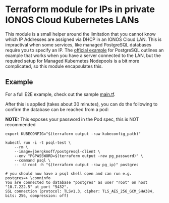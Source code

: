 # Terraform module for IPs in private IONOS Cloud Kubernetes LANs

This module is a small helper around the limitation that you cannot know which
IP Addresses are assigned via DHCP in an IONOS Cloud LAN. This is impractival
when some services, like managed PostgreSQL databases require you to specify an
IP. The [official
example](https://github.com/ionos-cloud/terraform-provider-ionoscloud/blob/98dbd4d84d61ea63159ba95ea61130cb598dfa3c/docs/resources/dbaas_pgsql_cluster.md#example-usage)
for PostgreSQL outlines an example that works when you have a server connected
to the LAN, but the required setup for Managed Kubernetes Nodepools is a bit
more complicated, so this module encapsulates this.

## Example

For a full E2E example, check out the sample [main.tf](./example/main.tf).

After this is applied (takes about 30 minutes), you can do the following to
confirm the database can be reached from a pod:

**NOTE:** This exposes your password in the Pod spec, this is NOT recommended

```shell
export KUBECONFIG="$(terraform output -raw kubeconfig_path)"

kubectl run -i -t psql-test \
    --rm \
    --image=jbergknoff/postgresql-client \
    --env "PGPASSWORD=$(terraform output -raw pg_password)" \
    --command psql \
    -- -U root -h "$(terraform output -raw pg_ip)" postgres

# you should now have a psql shell open and can run e.g.
postgres=> \conninfo
You are connected to database "postgres" as user "root" on host "10.7.222.5" at port "5432".
SSL connection (protocol: TLSv1.3, cipher: TLS_AES_256_GCM_SHA384, bits: 256, compression: off)
```
